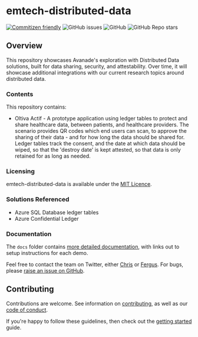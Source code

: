 # emtech-distributed-data
[![Commitizen friendly](https://img.shields.io/badge/commitizen-friendly-brightgreen.svg)](http://commitizen.github.io/cz-cli/) ![GitHub issues](https://img.shields.io/github/issues/Avanade/emtech-distributed-data) ![GitHub](https://img.shields.io/github/license/Avanade/emtech-distributed-data) ![GitHub Repo stars](https://img.shields.io/github/stars/Avanade/emtech-distributed-data?style=social)

## Overview
This repository showcases Avanade's exploration with Distributed Data solutions, built for data sharing, security, and attestability. Over time, it will showcase additional integrations with our current research topics around distributed data.

### Contents
This repository contains:
- Oltiva Actif - A prototype application using ledger tables to protect and share healthcare data, between patients, and healthcare providers. The scenario provides QR codes which end users can scan, to approve the sharing of their data - and for how long the data should be shared for. Ledger tables track the consent, and the date at which data should be wiped, so that the 'destroy date' is kept attested, so that data is only retained for as long as needed.


### Licensing
emtech-distributed-data is available under the [MIT Licence](./LICENCE).

### Solutions Referenced
- Azure SQL Database ledger tables
- Azure Confidential Ledger

### Documentation
The `docs` folder contains [more detailed documentation](docs/start-here.md), with links out to setup instructions for each demo.

Feel free to contact the team on Twitter, either [Chris](https://twitter.com/sealjay_clj) or [Fergus](https://twitter.com/FergusKidd). For bugs, please [raise an issue on GitHub](https://github.com/Avanade/emtech-distributed-data/issues).

## Contributing
Contributions are welcome. See information on [contributing](CONTRIBUTING.md), as well as our [code of conduct](CODE_OF_CONDUCT.md).

If you're happy to follow these guidelines, then check out the [getting started](docs/start-here.md) guide.
